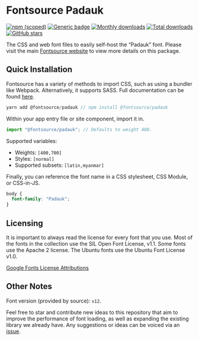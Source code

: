 # Fontsource Padauk

[![npm (scoped)](https://img.shields.io/npm/v/@fontsource/padauk?color=brightgreen)](https://www.npmjs.com/package/@fontsource/padauk) [![Generic badge](https://img.shields.io/badge/fontsource-passing-brightgreen)](https://github.com/fontsource/fontsource) [![Monthly downloads](https://badgen.net/npm/dm/@fontsource/padauk)](https://github.com/fontsource/fontsource) [![Total downloads](https://badgen.net/npm/dt/@fontsource/padauk)](https://github.com/fontsource/fontsource) [![GitHub stars](https://img.shields.io/github/stars/fontsource/fontsource.svg?style=social&label=Star)](https://github.com/fontsource/fontsource/stargazers)

The CSS and web font files to easily self-host the “Padauk” font. Please visit the main [Fontsource website](https://fontsource.org/fonts/padauk) to view more details on this package.

## Quick Installation

Fontsource has a variety of methods to import CSS, such as using a bundler like Webpack. Alternatively, it supports SASS. Full documentation can be found [here](https://fontsource.org/docs/introduction).

```javascript
yarn add @fontsource/padauk // npm install @fontsource/padauk
```

Within your app entry file or site component, import it in.

```javascript
import "@fontsource/padauk"; // Defaults to weight 400.
```

Supported variables:

- Weights: `[400,700]`
- Styles: `[normal]`
- Supported subsets: `[latin,myanmar]`

Finally, you can reference the font name in a CSS stylesheet, CSS Module, or CSS-in-JS.

```css
body {
  font-family: "Padauk";
}
```

## Licensing

It is important to always read the license for every font that you use.
Most of the fonts in the collection use the SIL Open Font License, v1.1. Some fonts use the Apache 2 license. The Ubuntu fonts use the Ubuntu Font License v1.0.

[Google Fonts License Attributions](https://fonts.google.com/attribution)

## Other Notes

Font version (provided by source): `v12`.

Feel free to star and contribute new ideas to this repository that aim to improve the performance of font loading, as well as expanding the existing library we already have. Any suggestions or ideas can be voiced via an [issue](https://github.com/fontsource/fontsource/issues).
